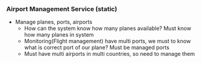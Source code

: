 ### Airport Management Service (static)
- Manage planes, ports, airports
  - How can the system know how many planes available? Must know how many planes in system
  - Monitoring(Flight management) have multi ports, we must to know what is correct port of our plane? Must be managed ports
  - Must have multi airports in multi countries, so need to manage them